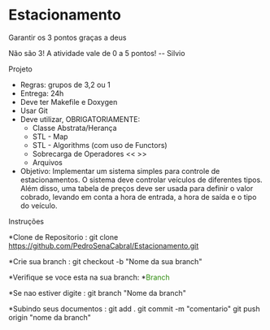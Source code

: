 # Estacionamento
Garantir os 3 pontos graças a deus

Não são 3! A atividade vale de 0 a 5 pontos! -- Silvio


Projeto

* Regras: grupos de 3,2 ou 1
* Entrega: 24h
* Deve ter Makefile e Doxygen
* Usar Git
* Deve utilizar, OBRIGATORIAMENTE:
    * Classe Abstrata/Herança
    * STL - Map
    * STL - Algorithms (com uso de Functors)
    * Sobrecarga de Operadores << >>
    * Arquivos
* Objetivo: Implementar um sistema simples para controle de estacionamentos. O sistema deve controlar veículos de diferentes tipos. Além disso, uma tabela de preços deve ser usada para definir o valor cobrado, levando em conta a hora de entrada, a hora de saída e o tipo do veículo.

Instruções

*Clone de Repositorio : git clone https://github.com/PedroSenaCabral/Estacionamento.git

*Crie sua branch : git checkout -b "Nome da sua branch"

*Verifique se voce esta na sua branch: *<font color="#298A08">Branch</font>

*Se nao estiver digite : git branch "Nome da branch"

*Subindo seus documentos : git add . 
                           git commit -m "comentario"
                           git push origin "nome da branch"
